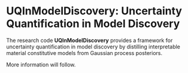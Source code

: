 # **UQInModelDiscovery**: Uncertainty Quantification in Model Discovery

The research code **UQInModelDiscovery** provides a framework for uncertainty quantification in model discovery by distilling interpretable material constitutive models from Gaussian process posteriors.

More information will follow.

